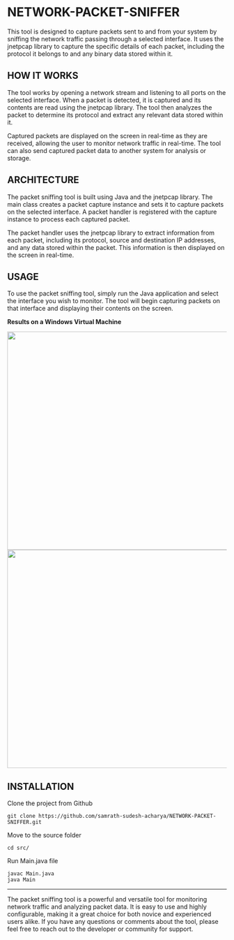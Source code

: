 # NETWORK-PACKET-SNIFFER

This tool is designed to capture packets sent to and from your system by sniffing the network traffic passing through a selected interface. It uses the jnetpcap library to capture the specific details of each packet, including the protocol it belongs to and any binary data stored within it.

## HOW IT WORKS 

The tool works by opening a network stream and listening to all ports on the selected interface. When a packet is detected, it is captured and its contents are read using the jnetpcap library. The tool then analyzes the packet to determine its protocol and extract any relevant data stored within it.

Captured packets are displayed on the screen in real-time as they are received, allowing the user to monitor network traffic in real-time. The tool can also send captured packet data to another system for analysis or storage.

## ARCHITECTURE

The packet sniffing tool is built using Java and the jnetpcap library. The main class creates a packet capture instance and sets it to capture packets on the selected interface. A packet handler is registered with the capture instance to process each captured packet.

The packet handler uses the jnetpcap library to extract information from each packet, including its protocol, source and destination IP addresses, and any data stored within the packet. This information is then displayed on the screen in real-time.

## USAGE

To use the packet sniffing tool, simply run the Java application and select the interface you wish to monitor. The tool will begin capturing packets on that interface and displaying their contents on the screen.

<b>Results on a Windows Virtual Machine</b>

<img width=800 height=500 src="https://user-images.githubusercontent.com/76547134/175362277-a9a182a8-1bf9-4e4e-9ec1-6244c01a2512.png"/>
<img width=800 height=500 src="https://user-images.githubusercontent.com/76547134/175362271-832b2c6a-f9d8-449d-9b7d-240e2c3bfcb0.png"/>

## INSTALLATION

Clone the project from Github

```
git clone https://github.com/samrath-sudesh-acharya/NETWORK-PACKET-SNIFFER.git
```

Move to the source folder

```
cd src/
```

Run Main.java file

```
javac Main.java
java Main
```

---
The packet sniffing tool is a powerful and versatile tool for monitoring network traffic and analyzing packet data. It is easy to use and highly configurable, making it a great choice for both novice and experienced users alike. If you have any questions or comments about the tool, please feel free to reach out to the developer or community for support.
